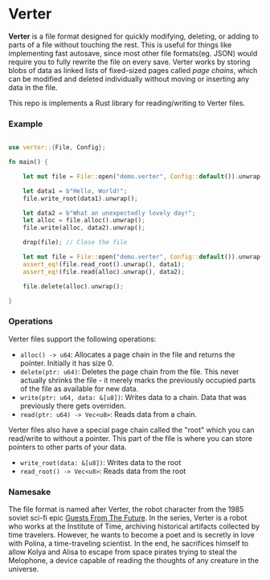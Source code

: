 
# Verter

**Verter** is a file format designed for quickly modifying, deleting, or adding to parts of a file without touching the rest. This is useful for things like implementing fast autosave, since most other file formats(eg. JSON) would require you to fully rewrite the file on every save. Verter works by storing blobs of data as linked lists of fixed-sized pages called *page chains*, which can be modified and deleted individually without moving or inserting any data in the file.

This repo is implements a Rust library for reading/writing to Verter files.

### Example

```rust

use verter::{File, Config};

fn main() {

    let mut file = File::open("demo.verter", Config::default()).unwrap();

    let data1 = b"Hello, World!";
    file.write_root(data1).unwrap();

    let data2 = b"What an unexpectedly lovely day!";
    let alloc = file.alloc().unwrap();
    file.write(alloc, data2).unwrap();

    drop(file); // Close the file

    let mut file = File::open("demo.verter", Config::default()).unwrap();
    assert_eq!(file.read_root().unwrap(), data1);
    assert_eq!(file.read(alloc).unwrap(), data2);

    file.delete(alloc).unwrap();

}

```

### Operations

Verter files support the following operations:

- `alloc() -> u64`: Allocates a page chain in the file and returns the pointer. Initially it has size 0.
- `delete(ptr: u64)`: Deletes the page chain from the file. This never actually shrinks the file - it merely marks the previously occupied parts of the file as available for new data.
- `write(ptr: u64, data: &[u8])`: Writes data to a chain. Data that was previously there gets overriden.
- `read(ptr: u64) -> Vec<u8>`: Reads data from a chain.

Verter files also have a special page chain called the "root" which you can read/write to without a pointer. This part of the file is where you can store pointers to other parts of your data.

- `write_root(data: &[u8])`: Writes data to the root
- `read_root() -> Vec<u8>`: Reads data from the root

### Namesake

The file format is named after Verter, the robot character from the 1985 soviet sci-fi epic [Guests From The Future](https://en.wikipedia.org/wiki/Guest_from_the_Future). In the series, Verter is a robot who works at the Institute of Time, archiving historical artifacts collected by time travelers. However, he wants to become a poet and is secretly in love with Polina, a time-traveling scientist. In the end, he sacrifices himself to allow Kolya and Alisa to escape from space pirates trying to steal the Melophone, a device capable of reading the thoughts of any creature in the universe.